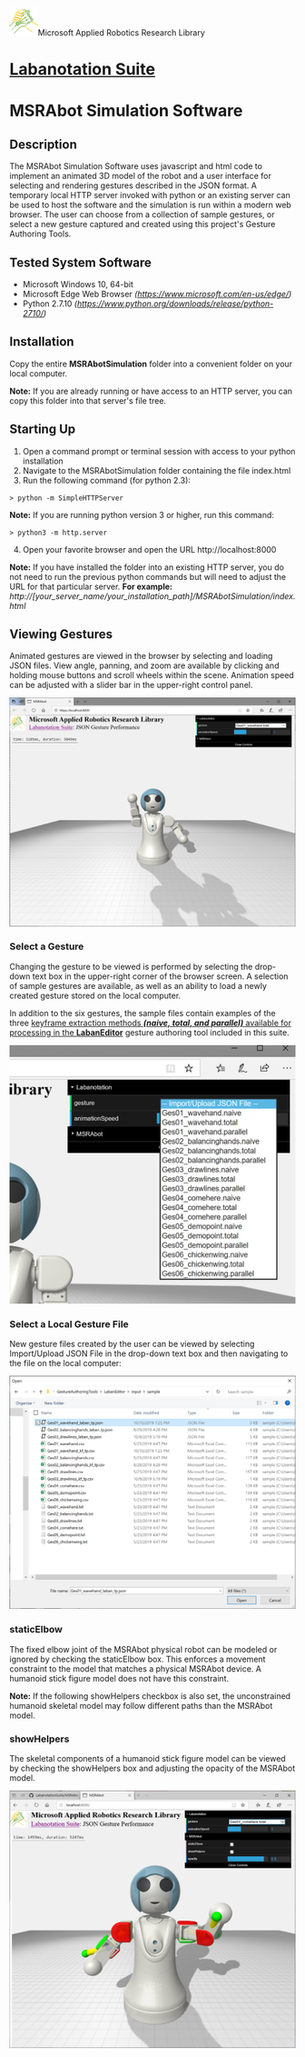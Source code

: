 ![MARR_logo.png](/docs/MARR_logo.png)Microsoft Applied Robotics Research Library
# [Labanotation Suite](/README.md)

# **MSRAbot Simulation Software**

## Description
The MSRAbot Simulation Software uses javascript and html code to implement an animated 3D model of the robot and a user interface for selecting and rendering gestures described in the JSON format. A temporary local HTTP server invoked with python or an existing server can be used to host the software and the simulation is run within a modern web browser. The user can choose from a collection of sample gestures, or select a new gesture captured and created using this project's Gesture Authoring Tools.

## Tested System Software
- Microsoft Windows 10, 64-bit
- Microsoft Edge Web Browser *(https://www.microsoft.com/en-us/edge/)*
- Python 2.7.10 *(https://www.python.org/downloads/release/python-2710/)*

## Installation

Copy the entire **MSRAbotSimulation** folder into a convenient folder on your local computer.

**Note:** If you are already running or have access to an HTTP server, you can copy this folder into that server's file tree.

## Starting Up 

1. Open a command prompt or terminal session with access to your python installation
1. Navigate to the MSRAbotSimulation folder containing the file index.html
1. Run the following command (for python 2.3):
```
> python -m SimpleHTTPServer
```

**Note:** If you are running python version 3 or higher, run this command:
```
> python3 -m http.server
```
4. Open your favorite browser and open the URL http://localhost:8000

**Note:** If you have installed the folder into an existing HTTP server, you do not need to run the previous python commands but will need to adjust the URL for that particular server.  **For example:** *http://[your_server_name/your_installation_path]/MSRAbotSimulation/index.html*

## Viewing Gestures
Animated gestures are viewed in the browser by selecting and loading JSON files. View angle, panning, and zoom are available by clicking and holding mouse buttons and scroll wheels within the scene. Animation speed can be adjusted with a slider bar in the upper-right control panel.

![LabanotationSuite_MSRAbot_in_browser.png](docs/LabanotationSuite_MSRAbot_in_browser.png)

### Select a Gesture

Changing the gesture to be viewed is performed by selecting the drop-down text box in the upper-right corner of the browser screen. A selection of sample gestures are available, as well as an ability to load a newly created gesture stored on the local computer.

In addition to the six gestures, the sample files contain examples of the three [keyframe extraction methods ***(naive, total, and parallel)*** available for processing in the **LabanEditor**](https://github.com/microsoft/LabanotationSuite/blob/master/GestureAuthoringTools/LabanEditor/README.md#keyframe-extraction-algorithms) gesture authoring tool included in this suite.

![LabanotationSuite_Gesture_selection.png](docs/LabanotationSuite_Gesture_selection.png)

### Select a Local Gesture File

New gesture files created by the user can be viewed by selecting Import/Upload JSON File in the drop-down text box and then navigating to the file on the local computer:

![LabanotationSuite_Gesture_File_selection.png](docs/LabanotationSuite_Gesture_File_selection.png)

### staticElbow
The fixed elbow joint of the MSRAbot physical robot can be modeled or ignored by checking the staticElbow box. This enforces a movement constraint to the model that matches a physical MSRAbot device. A humanoid stick figure model does not have this constraint.

**Note:** If the following showHelpers checkbox is also set, the unconstrained humanoid skeletal model may follow different paths than the MSRAbot model.

### showHelpers

The skeletal components of a humanoid stick figure model can be viewed by checking the showHelpers box and adjusting the opacity of the MSRAbot model.

![LabanotationSuite_Static_Elbow.png](docs/LabanotationSuite_Static_Elbow.png)

